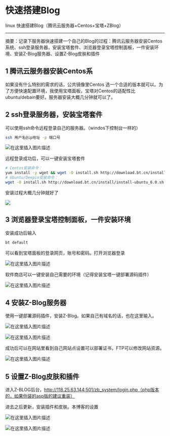 # 快速搭建Blog

linux 快速搭建Blog（腾讯云服务器+Centos+宝塔+ZBlog）


---


摘要：记录下服务器快速搭建一个自己的Blog的过程：腾讯云服务器安装Centos系统、ssh登录服务器，安装宝塔套件、浏览器登录宝塔控制面板，一件安装环境、安装Z-Blog服务器、设置Z-Blog皮肤和插件

## 1 腾讯云服务器安装Centos系

如果没有什么特别的需求的话，公共镜像里Centos 选一个合适的版本就可以。为了方便快速配置环境，我使用宝塔面板，宝塔对Centos的适配性比ubuntu/debain要好。服务器安装大概几分钟就可以了。

## 2 ssh登录服务器，安装宝塔套件
 可以使用ssh命令远程登录自己的服务器。（windos下控制台一样的）

```Bash
ssh 用户名@ip地址 -p 端口号
```
![在这里插入图片描述](https://img-blog.csdnimg.cn/img_convert/e2e8dcb764d65c55d1cc2b9f02c7db6d.png#pic_center)


远程登录成功后，可以一键安装宝塔套件



```Bash
# Centos安装命令：
yum install -y wget && wget -O install.sh http://download.bt.cn/install/install_6.0.sh && sh install.sh
# Ubuntu/Deepin安装命令：
wget -O install.sh http://download.bt.cn/install/install-ubuntu_6.0.sh && sudo bash install.sh
```
安装过程大概几分钟就好了

![](https://img-blog.csdnimg.cn/img_convert/53cfaaf02657b936115f02d7a5dbf1c1.png#pic_center)


## 3 浏览器登录宝塔控制面板，一件安装环境
  安装成功后输入

```Bash
bt default
```
可以看到宝塔面板的登录网页，账号和密码。打开浏览器登录

![在这里插入图片描述](https://img-blog.csdnimg.cn/img_convert/1079136c4a92c50551820c89dfb56977.png#pic_center)


软件商店可以一键安装自己需要的环境（记得安装宝塔一键部署源码插件）

![在这里插入图片描述](https://img-blog.csdnimg.cn/img_convert/e606eafb0c1c67285646aae6fdfb4443.png#pic_center)


## 4 安装Z-Blog服务器
使用一键部署源码插件，安装Z-Blog。如果自己有域名的话，也在这里输入。

![在这里插入图片描述](https://img-blog.csdnimg.cn/img_convert/53607992d7c46a810df9dbe03c776429.png#pic_center)

![在这里插入图片描述](https://img-blog.csdnimg.cn/img_convert/aae98395437e736aae40e833f142728b.png#pic_center)


成功后可以在网站里看到自己网站点设置可以部署证书，FTP可以修改网站资源。

![在这里插入图片描述](https://img-blog.csdnimg.cn/img_convert/a51663d4ecc95ad1b2a1dcea594eebd3.png#pic_center)


## 5 设置Z-Blog皮肤和插件
进入Z-BLOG后台，http://118.25.63.144:501/zb_system/login.php（php版本的，如果你装的asp版的建议重装）

  进去之后更新，安装插件和皮肤。本博客的设置

![在这里插入图片描述](https://img-blog.csdnimg.cn/20201223213136588.png#pic_center)

![在这里插入图片描述](https://img-blog.csdnimg.cn/20201223213154777.png#pic_center)


